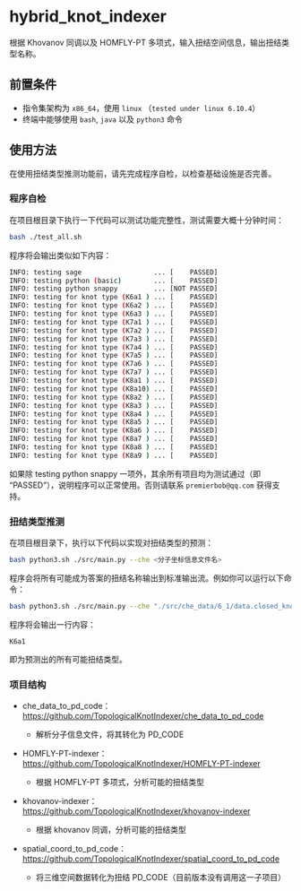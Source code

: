 # hybrid_knot_indexer
根据 Khovanov 同调以及 HOMFLY-PT 多项式，输入扭结空间信息，输出扭结类型名称。



## 前置条件

- 指令集架构为 `x86_64`，使用 `linux` （`tested under linux 6.10.4`）
- 终端中能够使用 `bash`, `java` 以及 `python3` 命令



## 使用方法

在使用扭结类型推测功能前，请先完成程序自检，以检查基础设施是否完善。

### 程序自检

在项目根目录下执行一下代码可以测试功能完整性，测试需要大概十分钟时间：

```bash
bash ./test_all.sh
```

程序将会输出类似如下内容：

```bash
INFO: testing sage                  ... [    PASSED]
INFO: testing python (basic)        ... [    PASSED]
INFO: testing python snappy         ... [NOT PASSED]
INFO: testing for knot type (K6a1 ) ... [    PASSED]
INFO: testing for knot type (K6a2 ) ... [    PASSED]
INFO: testing for knot type (K6a3 ) ... [    PASSED]
INFO: testing for knot type (K7a1 ) ... [    PASSED]
INFO: testing for knot type (K7a2 ) ... [    PASSED]
INFO: testing for knot type (K7a3 ) ... [    PASSED]
INFO: testing for knot type (K7a4 ) ... [    PASSED]
INFO: testing for knot type (K7a5 ) ... [    PASSED]
INFO: testing for knot type (K7a6 ) ... [    PASSED]
INFO: testing for knot type (K7a7 ) ... [    PASSED]
INFO: testing for knot type (K8a1 ) ... [    PASSED]
INFO: testing for knot type (K8a10) ... [    PASSED]
INFO: testing for knot type (K8a2 ) ... [    PASSED]
INFO: testing for knot type (K8a3 ) ... [    PASSED]
INFO: testing for knot type (K8a4 ) ... [    PASSED]
INFO: testing for knot type (K8a5 ) ... [    PASSED]
INFO: testing for knot type (K8a6 ) ... [    PASSED]
INFO: testing for knot type (K8a7 ) ... [    PASSED]
INFO: testing for knot type (K8a8 ) ... [    PASSED]
INFO: testing for knot type (K8a9 ) ... [    PASSED]
```

如果除 testing python snappy 一项外，其余所有项目均为测试通过（即 “PASSED”），说明程序可以正常使用。否则请联系 `premierbob@qq.com` 获得支持。

### 扭结类型推测

在项目根目录下，执行以下代码以实现对扭结类型的预测：

```bash
bash python3.sh ./src/main.py --che <分子坐标信息文件名>
```

程序会将所有可能成为答案的扭结名称输出到标准输出流。例如你可以运行以下命令：

```bash
bash python3.sh ./src/main.py --che "./src/che_data/6_1/data.closed_knot_6_1_L100_sample_1"
```

程序将会输出一行内容：

```
K6a1
```

即为预测出的所有可能扭结类型。



### 项目结构

- che_data_to_pd_code：https://github.com/TopologicalKnotIndexer/che_data_to_pd_code
  - 解析分子信息文件，将其转化为 PD_CODE
- HOMFLY-PT-indexer：https://github.com/TopologicalKnotIndexer/HOMFLY-PT-indexer
  - 根据 HOMFLY-PT 多项式，分析可能的扭结类型
- khovanov-indexer：https://github.com/TopologicalKnotIndexer/khovanov-indexer
  - 根据 khovanov 同调，分析可能的扭结类型

- spatial_coord_to_pd_code：https://github.com/TopologicalKnotIndexer/spatial_coord_to_pd_code
  - 将三维空间数据转化为扭结 PD_CODE（目前版本没有调用这一子项目）


